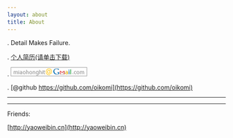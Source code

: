 ```yaml
---
layout: about
title: About
---
```


. Detail Makes Failure.

. [个人简历(请单击下载)](/doc/miaohong_cv.pdf)

. ![miaohong at gmail dot com](/image/mail.png)

. [@github https://github.com/oikomi](https://github.com/oikomi)



***



***

Friends:


[http://yaoweibin.cn](http://yaoweibin.cn)



